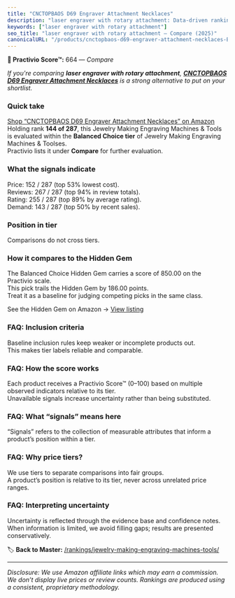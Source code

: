 ```yaml
---
title: "CNCTOPBAOS D69 Engraver Attachment Necklaces"
description: "laser engraver with rotary attachment: Data-driven ranking using the Practivio Score™. Positioned by quality, value, demand, findability, momentum."
keywords: ["laser engraver with rotary attachment"]
seo_title: "laser engraver with rotary attachment — Compare (2025)"
canonicalURL: "/products/cnctopbaos-d69-engraver-attachment-necklaces-B0CNXGXZBF/"
---
```


**🛒 Practivio Score™:** 664 — _Compare_


*If you're comparing **laser engraver with rotary attachment**, **[CNCTOPBAOS D69 Engraver Attachment Necklaces](https://www.amazon.com/dp/B0CNXGXZBF?tag=practivio-20)** is a strong alternative to put on your shortlist.*
### Quick take
[Shop “CNCTOPBAOS D69 Engraver Attachment Necklaces” on Amazon](https://www.amazon.com/dp/B0CNXGXZBF?tag=practivio-20)
Holding rank **144 of 287**, this Jewelry Making Engraving Machines & Tools is evaluated within the **Balanced Choice tier** of Jewelry Making Engraving Machines & Toolses.  
Practivio lists it under **Compare** for further evaluation.

### What the signals indicate
Price: 152 / 287 (top 53% lowest cost).  
Reviews: 267 / 287 (top 94% in review totals).  
Rating: 255 / 287 (top 89% by average rating).  
Demand: 143 / 287 (top 50% by recent sales).

### Position in tier
Comparisons do not cross tiers.

### How it compares to the Hidden Gem
The Balanced Choice Hidden Gem carries a score of 850.00 on the Practivio scale.  
This pick trails the Hidden Gem by 186.00 points.  
Treat it as a baseline for judging competing picks in the same class.  

See the Hidden Gem on Amazon → [View listing](https://www.amazon.com/dp/B01M1SJNVU?tag=practivio-20)

### FAQ: Inclusion criteria
Baseline inclusion rules keep weaker or incomplete products out.  
This makes tier labels reliable and comparable.

### FAQ: How the score works
Each product receives a Practivio Score™ (0–100) based on multiple observed indicators relative to its tier.  
Unavailable signals increase uncertainty rather than being substituted.

### FAQ: What “signals” means here
“Signals” refers to the collection of measurable attributes that inform a product’s position within a tier.

### FAQ: Why price tiers?
We use tiers to separate comparisons into fair groups.  
A product’s position is relative to its tier, never across unrelated price ranges.

### FAQ: Interpreting uncertainty
Uncertainty is reflected through the evidence base and confidence notes.  
When information is limited, we avoid filling gaps; results are presented conservatively.

<!-- Missing template for Compare/CompareWithinPriceClass -->


🏷️ **Back to Master:** [/rankings/jewelry-making-engraving-machines-tools/](/rankings/jewelry-making-engraving-machines-tools/)

---
_Disclosure: We use Amazon affiliate links which may earn a commission. We don’t display live prices or review counts. Rankings are produced using a consistent, proprietary methodology._
